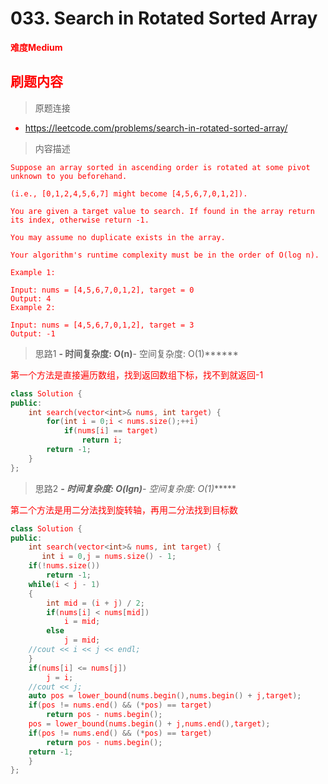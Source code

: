 # 033. Search in Rotated Sorted Array

**<font color=red>难度Medium<font>**

## 刷题内容
> 原题连接

* https://leetcode.com/problems/search-in-rotated-sorted-array/

> 内容描述

```
Suppose an array sorted in ascending order is rotated at some pivot unknown to you beforehand.

(i.e., [0,1,2,4,5,6,7] might become [4,5,6,7,0,1,2]).

You are given a target value to search. If found in the array return its index, otherwise return -1.

You may assume no duplicate exists in the array.

Your algorithm's runtime complexity must be in the order of O(log n).

Example 1:

Input: nums = [4,5,6,7,0,1,2], target = 0
Output: 4
Example 2:

Input: nums = [4,5,6,7,0,1,2], target = 3
Output: -1
```
> 思路1
******- 时间复杂度: O(n)******- 空间复杂度: O(1)******

第一个方法是直接遍历数组，找到返回数组下标，找不到就返回-1

```cpp
class Solution {
public:
    int search(vector<int>& nums, int target) {
        for(int i = 0;i < nums.size();++i)
            if(nums[i] == target)
                return i;
        return -1;
    }
};
```
> 思路2
******- 时间复杂度: O(lgn)*****- 空间复杂度: O(1)******

第二个方法是用二分法找到旋转轴，再用二分法找到目标数
```cpp
class Solution {
public:
    int search(vector<int>& nums, int target) {
       int i = 0,j = nums.size() - 1;
    if(!nums.size())
        return -1;
    while(i < j - 1)
    {
        int mid = (i + j) / 2;
        if(nums[i] < nums[mid])
            i = mid;
        else
            j = mid;
    //cout << i << j << endl;
    }
    if(nums[i] <= nums[j])
        j = i;
    //cout << j;
    auto pos = lower_bound(nums.begin(),nums.begin() + j,target);
    if(pos != nums.end() && (*pos) == target)
        return pos - nums.begin();
    pos = lower_bound(nums.begin() + j,nums.end(),target);
    if(pos != nums.end() && (*pos) == target)
        return pos - nums.begin();
    return -1;
    }
};
```
